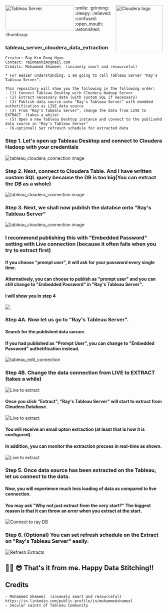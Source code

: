 <img align="left" src="https://user-images.githubusercontent.com/62319355/105784986-d6f40380-5fb4-11eb-95e9-2261360d0120.jpg" width="220" height="80" alt="Tableau Server">
<img align="right" src="https://user-images.githubusercontent.com/62319355/105791113-6eab1f00-5fc0-11eb-938c-58db40f72c20.png" width="150"  alt="Cloudera logo">
:smile: :grinning: :sleepy: :relieved: :confused: :open_mouth: :astonished: :thumbsup:


### tableau_server_cloudera_data_extraction


```
Creator: Ray Kim Dong Hyun
Contact: rainmankim@gmail.com
Credits: Mohammed Shameel  (insanely smart and resourceful)

* For easier understanding, I am going to call Tableau Server "Ray's Tableau Server".

This repository will show you the following in the following order:
- (1) Connect Tableau Desktop with Cloudera Hadoop Server
- (2) Extract necessary data (with custom SQL if necessary)
- (3) Publish data source onto "Ray's Tableau Server" with emedded authetification as LIVE data source
- (4) From "Ray's Tabealu Server", change the data from LIVE to EXTRACT  (takes a while)
- (5) Open a new Tableau Desktop instance and connect to the publisehd data source in "Ray's Tableau Server"
- (6-optional) Set refresch schedule for extracted data
```


### Step 1.  Let's open up Tableau Desktop and connect to Cloudera Hadoop with your credentials
<img align="center" src="https://user-images.githubusercontent.com/62319355/105792845-10337000-5fc3-11eb-9fd8-43d35e496f13.png" alt="tableau_cloudera_connection image">

### Step 2. Next, connect to Cloudera Table.  And I have written custom SQL query because the DB is too big(You can extract the DB as a whole)
<img align="center" src="https://user-images.githubusercontent.com/62319355/105798924-3d395000-5fce-11eb-99e2-7ab2811a9fd9.png" alt="tableau_cloudera_connection image">

### Step 3. Next, we shall now publish the databse onto "Ray's Tableau Server"
<img align="center" src="https://user-images.githubusercontent.com/62319355/105799297-29dab480-5fcf-11eb-878d-a751ae42211c.png" alt="tableau_cloudera_connection image">


### I recommend publishing this with "Embedded Password" setting with Live connection (because it often fails when you try to extract first)
#### If you choose "prompt user", it will ask for your password every single time. 
#### Alternatively, you can choose to publish as "prompt user" and you can still change to "Embedded Password" in "Ray's Tableau Server".
#### I will show you in step 4
<img align="center" src="https://user-images.githubusercontent.com/62319355/105804723-788e4b80-5fdb-11eb-89b2-135c378efbd0.png">


### Step 4A. Now let us go to "Ray's Tableau Server".  
#### Search for the published data soruce. 
#### If you had published as "Prompt User", you can change to "Embedded Password" authetification instead.
<img align="center" src="https://user-images.githubusercontent.com/62319355/105806935-e3418600-5fdf-11eb-9379-6b47a65da4e5.png" alt="tableau_edit_connection">


### Step 4B.  Change the data connection from LIVE to EXTRACT  (takes a while)
<img align="center" src="https://user-images.githubusercontent.com/62319355/105820676-d4b19980-5ff4-11eb-9b60-ce1b78c4d3dc.png" alt="Live to extract">

#### Once you click "Extract", "Ray's Tableau Server" will start to extract from Cloudera Database.
<img align="center" src="https://user-images.githubusercontent.com/62319355/105821234-910b5f80-5ff5-11eb-912c-8cfb388d7023.png" alt="Live to extract">

#### You will receive an email upton extraction (at least that is how it is configured).
#### In addition, you can monitor the extraction process in real-time as shown.
<img align="center" src="https://user-images.githubusercontent.com/62319355/105821830-3fafa000-5ff6-11eb-897a-a0ceb4298d8e.png" alt="Live to extract">



### Step 5. Once data source has been extracted on the Tableau, let us connect to the data.
#### Now, you will experience much less loading of data as compared to live connection.
#### You may ask "Why not just extract from the very start?"  The biggest reason is that it can throw an error when you extract at the start.
<img align="center" src="https://user-images.githubusercontent.com/62319355/105823826-9918ce80-5ff8-11eb-8d7c-fcbd4e1f97ab.png" alt="Connect to ray DB">


### Step 6. (Optional) You can set refresh schedule on the Extract on "Ray's Tableau Server" easily.
<img align="center" src="https://user-images.githubusercontent.com/62319355/105824522-6e7b4580-5ff9-11eb-95fd-55e75066650d.png" alt="Refresh Extracts">



🎈🦾 😎 That's it from me.  Happy Data Stitching!!
--------------------------------------------------------------------------------------------------------------------------------------------------





## Credits
```
- Mohammed Shameel  (insanely smart and resourceful)
https://in.linkedin.com/public-profile/in/mohammedshameel
- Secular saints of Tableau Community
```



